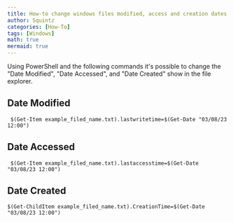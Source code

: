 ```yaml
---
title: How-to change windows files modified, access and creation dates with Powershell
author: Squintz
categories: [How-To]
tags: [Windows]
math: true
mermaid: true
---
```


Using PowerShell and the following commands it's possible to change the "Date Modified", "Date Accessed", and "Date Created" show in the file explorer.

## Date Modified
```
 $(Get-Item example_filed_name.txt).lastwritetime=$(Get-Date "03/08/23 12:00")
```

## Date Accessed
```
 $(Get-Item example_filed_name.txt).lastaccesstime=$(Get-Date "03/08/23 12:00")
```

## Date Created
```
$(Get-ChildItem example_filed_name.txt).CreationTime=$(Get-Date "03/08/23 12:00")
```